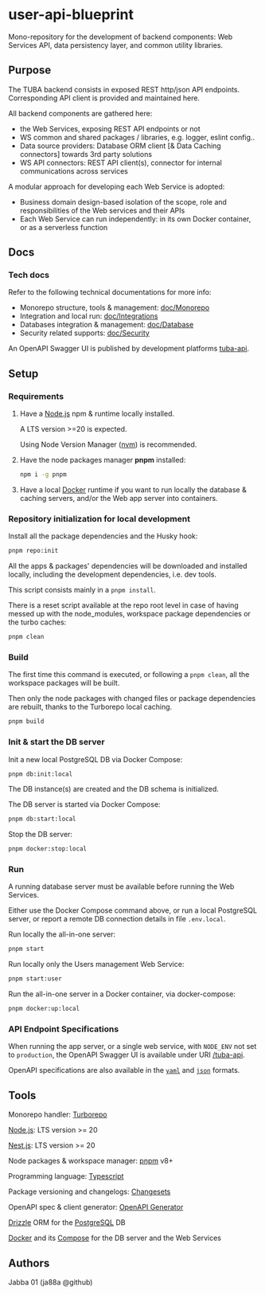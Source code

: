 # user-api-blueprint

Mono-repository for the development of backend components: Web Services API, data persistency layer, and common utility libraries.

## Purpose

The TUBA backend consists in exposed REST http/json API endpoints.
Corresponding API client is provided and maintained here.

All backend components are gathered here:

- the Web Services, exposing REST API endpoints or not
- WS common and shared packages / libraries, e.g. logger, eslint config..
- Data source providers: Database ORM client [& Data Caching connectors] towards 3rd party solutions
- WS API connectors: REST API client(s), connector for internal communications across services

A modular approach for developing each Web Service is adopted:

- Business domain design-based isolation of the scope, role and responsibilities of the Web services and their APIs
- Each Web Service can run independently: in its own Docker container, or as a serverless function

## Docs

### Tech docs

Refer to the following technical documentations for more info:

- Monorepo structure, tools & management: [doc/Monorepo](./doc/Monorepo.md)
- Integration and local run: [doc/Integrations](./doc/Integrations.md)
- Databases integration & management: [doc/Database](./doc/Database.md)
- Security related supports: [doc/Security](./doc/Security.md)

An OpenAPI Swagger UI is published by development platforms [tuba-api](http://localhost:3000/tuba-api).

## Setup

### Requirements

1. Have a [Node.js](https://nodejs.org/en/download/package-manager) npm & runtime locally installed.

   A LTS version >=20 is expected.

   Using Node Version Manager ([nvm](https://github.com/nvm-sh/nvm)) is recommended.

2. Have the node packages manager **pnpm** installed:

   ```sh
   npm i -g pnpm
   ```

3. Have a local [Docker](https://docs.docker.com/engine/install/) runtime if you want to run locally the database & caching servers, and/or the Web app server into containers.

### Repository initialization for local development

Install all the package dependencies and the Husky hook:

```sh
pnpm repo:init
```

All the apps & packages' dependencies will be downloaded and installed locally, including the development dependencies, i.e. dev tools.

This script consists mainly in a `pnpm install`.

There is a reset script available at the repo root level in case of having messed up with the node_modules, workspace package dependencies or the turbo caches:

```sh
pnpm clean
```

### Build

The first time this command is executed, or following a `pnpm clean`, all the workspace packages will be built.

Then only the node packages with changed files or package dependencies are rebuilt, thanks to the Turborepo local caching.

```sh
pnpm build
```

### Init & start the DB server

Init a new local PostgreSQL DB via Docker Compose:

```sh
pnpm db:init:local
```

The DB instance(s) are created and the DB schema is initialized.

The DB server is started via Docker Compose:

```sh
pnpm db:start:local
```

Stop the DB server:

```sh
pnpm docker:stop:local
```

### Run

A running database server must be available before running the Web Services.

Either use the Docker Compose command above, or run a local PostgreSQL server, or report a remote DB connection details in file `.env.local`.

Run locally the all-in-one server:

```sh
pnpm start
```

Run locally only the Users management Web Service:

```sh
pnpm start:user
```

Run the all-in-one server in a Docker container, via docker-compose:

```sh
pnpm docker:up:local
```

### API Endpoint Specifications

When running the app server, or a single web service, with `NODE_ENV` not set to `production`, the OpenAPI Swagger UI is available under URI [/tuba-api](http://localhost:3000/tuba-api).

OpenAPI specifications are also available in the [`yaml`](http://localhost:3000/tuba-api-yaml) and [`json`](http://localhost:3000/tuba-api-json) formats.

## Tools

Monorepo handler: [Turborepo](https://turbo.build/)

[Node.js](https://nodejs.org): LTS version >= 20

[Nest.js](https://nestjs.com): LTS version >= 20

Node packages & workspace manager: [pnpm](https://pnpm.io/) v8+

Programming language: [Typescript](https://typescriptlang.org/)

Package versioning and changelogs: [Changesets](https://github.com/changesets/changesets)

OpenAPI spec & client generator: [OpenAPI Generator](https://openapi-generator.tech/)

[Drizzle](https://orm.drizzle.team/) ORM for the [PostgreSQL](https://www.postgresql.org/) DB

[Docker](https://docker.com) and its [Compose](https://docs.docker.com/compose/) for the DB server and the Web Services

## Authors

Jabba 01 (ja88a @github)
